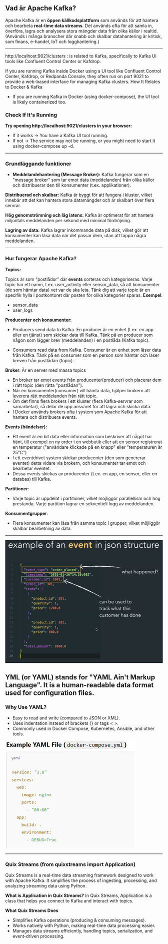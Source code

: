 ## Vad är Apache Kafka?

Apache Kafka är en **öppen källkodsplattform** som används för att hantera och bearbeta **real-time data streams**. Det används ofta för att samla in, överföra, lagra och analysera stora mängder data från olika källor i realtid.
(Används i många branscher där snabb och skalbar datahantering är kritisk, som finans, e-handel, IoT och logghantering.)

---
http://localhost:9021/clusters : is related to Kafka, specifically to Kafka UI tools like Confluent Control Center or Kafdrop.

If you are running Kafka inside Docker using a UI tool like Confluent Control Center, Kafdrop, or Redpanda Console, they often run on port 9021 to provide a web-based interface for managing Kafka clusters.
How It Relates to Docker & Kafka

- If you are running Kafka in Docker (using docker-compose), the UI tool is likely containerized too.

### Check If It's Running
**Try opening http://localhost:9021/clusters in your browser:**
- If it works → You have a Kafka UI tool running.
- If not → The service may not be running, or you might need to start it using docker-compose up -d.

---

### Grundläggande funktioner
- **Meddelandehantering (Message Broker):** Kafka fungerar som en "message broker" som tar emot data (meddelanden) från olika källor och distribuerar den till konsumenter (t.ex. applikationer).

**Distribuerad och skalbar:** Kafka är byggt för att fungera i kluster, vilket innebär att det kan hantera stora datamängder och är skalbart över flera servrar.

**Hög genomströmning och låg latens:** Kafka är optimerat för att hantera miljontals meddelanden per sekund med minimal fördröjning.

**Lagring av data:** Kafka lagrar inkommande data på disk, vilket gör att konsumenter kan läsa data när det passar dem, utan att tappa några meddelanden.

---
### Hur fungerar Apache Kafka?

**Topics:**

Topics är som "postlådor" där **events** sorteras och kategoriseras.
Varje topic har ett namn, t.ex. user_activity eller sensor_data, så att konsumenter (de som hämtar data) vet var de ska leta.
Tänk dig att varje topic är en specifik hylla i postkontoret där posten för olika kategorier sparas.
**Exempel**:
- sensor_data
- user_logs

**Producenter och konsumenter:**
- Producers send data to Kafka. En producer är en enhet (t.ex. en app eller en tjänst) som skickar data till Kafka. Tänk på en producer som någon som lägger brev (meddelanden) i en postlåda (Kafka topic).

- Consumers read data from Kafka. Consumer är en enhet som läser data från Kafka. Tänk på en consumer som en person som hämtar och läser breven från postlådan (topic).

**Broker**: Är en server med massa topics 

- En broker tar emot events från producenter(producer) och placerar dem i rätt topic (den rätta "postlådan").
- När en konsumenter(consumer) vill hämta data, hjälper brokern att leverera rätt meddelanden från rätt topic.
- Om det finns flera brokers i ett kluster (flera Kafka-servrar som samarbetar), så delar de upp ansvaret för att lagra och skicka data.
- I Docker används brokers ofta i system som Apache Kafka för att hantera och distribuera events.

**Events (händelser):**

- Ett event är en bit data eller information som beskriver att något har hänt, till exempel en ny order i en webbutik eller att en sensor registrerat en temperatur ("användare klickade på en knapp" eller "temperaturen är 25°C")
- I ett eventdrivet system skickar producenter (den som genererar eventet) detta vidare via brokern, och konsumenter tar emot och bearbetar eventet.
- Dessa events skickas av producenter (t.ex. en app, en sensor, eller en databas) till Kafka.

**Partitioner**:
- Varje topic är uppdelat i partitioner, vilket möjliggör parallellism och hög prestanda. Varje partition lagrar en sekventiell logg av meddelanden.

**Konsumentgrupper**:
- Flera konsumenter kan läsa från samma topic i grupper, vilket möjliggör skalbar bearbetning av data.

---
![alt text](images/image.png)

## YML (or YAML) stands for "YAML Ain't Markup Language". It is a human-readable data format used for configuration files.

### Why Use YAML?
- Easy to read and write (compared to JSON or XML).
- Uses indentation instead of brackets {} or tags < >.
- Commonly used in Docker Compose, Kubernetes, Ansible, and other tools.

![alt text](images/image2.png)

---
### Quix Streams (from quixstreams import Application)

Quix Streams is a real-time data streaming framework designed to work with Apache Kafka. It simplifies the process of ingesting, processing, and analyzing streaming data using Python.

**What is Application in Quix Streams?**
In Quix Streams, Application is a class that helps you connect to Kafka and interact with topics.

**What Quix Streams Does**
- Simplifies Kafka operations (producing & consuming messages).
- Works natively with Python, making real-time data processing easier.
- Manages data streams efficiently, handling topics, serialization, and event-driven processing.


